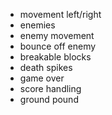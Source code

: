 - movement left/right
- enemies
- enemy movement
- bounce off enemy
- breakable blocks
- death spikes
- game over
- score handling
- ground pound

